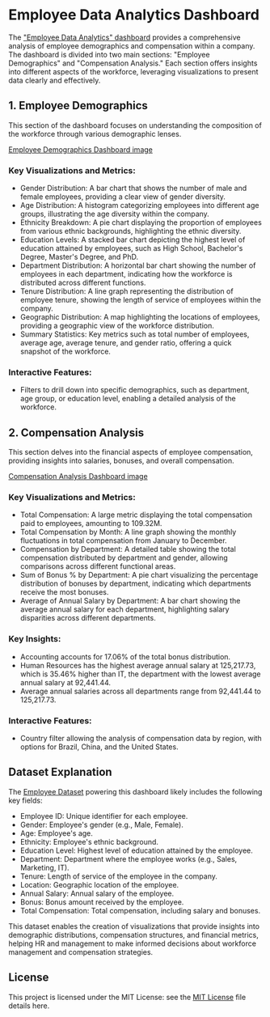 # Employee Data Analytics Dashboard

The ["Employee Data Analytics" dashboard](https://github.com/paridhijain5/Portfolio/blob/main/Power%20BI%20Reports/Employee%20Data%20Analytics%20Dashboard/Employee%20Data%20Analytics%20Dashboard.pbix) provides a comprehensive analysis of employee demographics and compensation within a company. The dashboard is divided into two main sections: "Employee Demographics" and "Compensation Analysis." Each section offers insights into different aspects of the workforce, leveraging visualizations to present data clearly and effectively.



## 1. Employee Demographics
This section of the dashboard focuses on understanding the composition of the workforce through various demographic lenses.

[Employee Demographics Dashboard image](https://github.com/paridhijain5/Portfolio/blob/main/Power%20BI%20Reports/Employee%20Data%20Analytics%20Dashboard/Employee%20Demographics.png)

### Key Visualizations and Metrics:
* Gender Distribution: A bar chart that shows the number of male and female employees, providing a clear view of gender diversity.
* Age Distribution: A histogram categorizing employees into different age groups, illustrating the age diversity within the company.
* Ethnicity Breakdown: A pie chart displaying the proportion of employees from various ethnic backgrounds, highlighting the ethnic diversity.
* Education Levels: A stacked bar chart depicting the highest level of education attained by employees, such as High School, Bachelor's Degree, Master's Degree, and PhD.
* Department Distribution: A horizontal bar chart showing the number of employees in each department, indicating how the workforce is distributed across different functions.
* Tenure Distribution: A line graph representing the distribution of employee tenure, showing the length of service of employees within the company.
* Geographic Distribution: A map highlighting the locations of employees, providing a geographic view of the workforce distribution.
* Summary Statistics: Key metrics such as total number of employees, average age, average tenure, and gender ratio, offering a quick snapshot of the workforce.

### Interactive Features:
* Filters to drill down into specific demographics, such as department, age group, or education level, enabling a detailed analysis of the workforce.


## 2. Compensation Analysis
This section delves into the financial aspects of employee compensation, providing insights into salaries, bonuses, and overall compensation.

[Compensation Analysis Dashboard image](https://github.com/paridhijain5/Portfolio/blob/main/Power%20BI%20Reports/Employee%20Data%20Analytics%20Dashboard/Compensation%20Analysis.png)

### Key Visualizations and Metrics:
* Total Compensation: A large metric displaying the total compensation paid to employees, amounting to 109.32M.
* Total Compensation by Month: A line graph showing the monthly fluctuations in total compensation from January to December.
* Compensation by Department: A detailed table showing the total compensation distributed by department and gender, allowing comparisons across different functional areas.
* Sum of Bonus % by Department: A pie chart visualizing the percentage distribution of bonuses by department, indicating which departments receive the most bonuses.
* Average of Annual Salary by Department: A bar chart showing the average annual salary for each department, highlighting salary disparities across different departments.

### Key Insights:
* Accounting accounts for 17.06% of the total bonus distribution.
* Human Resources has the highest average annual salary at 125,217.73, which is 35.46% higher than IT, the department with the lowest average annual salary at 92,441.44.
* Average annual salaries across all departments range from 92,441.44 to 125,217.73.

### Interactive Features:
* Country filter allowing the analysis of compensation data by region, with options for Brazil, China, and the United States.



## Dataset Explanation
The [Employee Dataset](https://github.com/paridhijain5/Portfolio/blob/main/Power%20BI%20Reports/Employee%20Data%20Analytics%20Dashboard/Employee%20Data%20(sample).xlsx) powering this dashboard likely includes the following key fields:

* Employee ID: Unique identifier for each employee.
* Gender: Employee's gender (e.g., Male, Female).
* Age: Employee's age.
* Ethnicity: Employee's ethnic background.
* Education Level: Highest level of education attained by the employee.
* Department: Department where the employee works (e.g., Sales, Marketing, IT).
* Tenure: Length of service of the employee in the company.
* Location: Geographic location of the employee.
* Annual Salary: Annual salary of the employee.
* Bonus: Bonus amount received by the employee.
* Total Compensation: Total compensation, including salary and bonuses.

This dataset enables the creation of visualizations that provide insights into demographic distributions, compensation structures, and financial metrics, helping HR and management to make informed decisions about workforce management and compensation strategies.



## License
This project is licensed under the MIT License: see the [MIT License](https://github.com/paridhijain5/Portfolio/blob/main/LICENSE) file details here.
